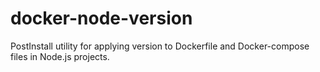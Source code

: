 # docker-node-version
PostInstall utility for applying version to Dockerfile and Docker-compose files in Node.js projects.
